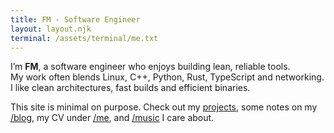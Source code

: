 ```yaml
---
title: FM - Software Engineer
layout: layout.njk
terminal: /assets/terminal/me.txt
---
```


<p>I’m <strong>FM</strong>, a software engineer who enjoys building lean, reliable tools.<br>
My work often blends Linux, C++, Python, Rust, TypeScript and networking.<br>
I like clean architectures, fast builds and efficient binaries.</p>

<p>This site is minimal on purpose. Check out my <a href="/projects/">projects</a>,
some notes on my <a href="/blog/">/blog</a>, my CV under <a href="/me/">/me</a>,
and <a href="/music/">/music</a> I care about.</p>